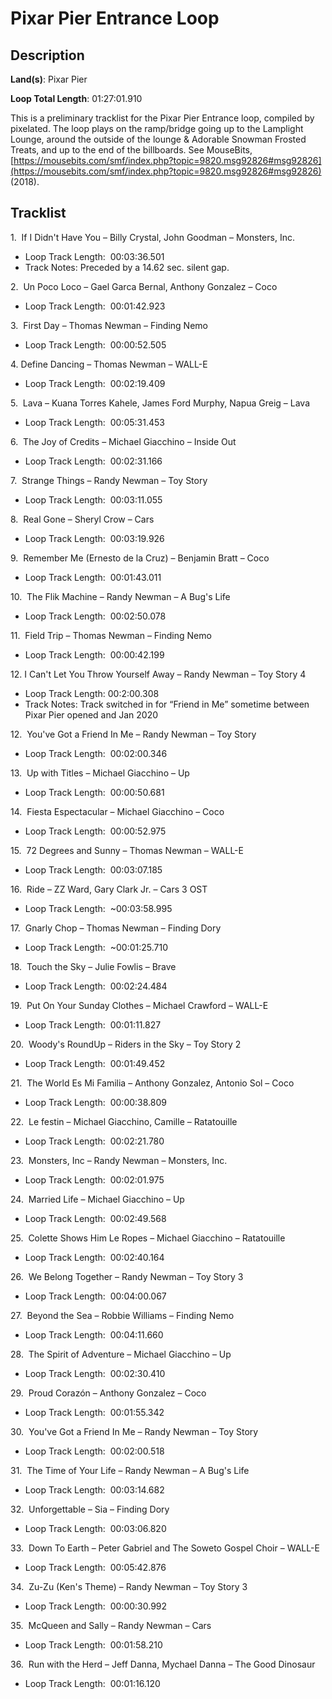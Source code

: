 # Pixar Pier Entrance Loop

## Description

**Land(s)**: Pixar Pier

**Loop Total Length**: 01:27:01.910

This is a preliminary tracklist for the Pixar Pier Entrance loop, compiled by pixelated. The loop plays on the ramp/bridge going up to the Lamplight Lounge, around the outside of the lounge & Adorable Snowman Frosted Treats, and up to the end of the billboards. See MouseBits, [https://mousebits.com/smf/index.php?topic=9820.msg92826#msg92826](https://mousebits.com/smf/index.php?topic=9820.msg92826#msg92826) (2018).

## Tracklist

1\.  If I Didn't Have You – Billy Crystal, John Goodman – Monsters, Inc. 

- Loop Track Length:  00:03:36.501
- Track Notes: Preceded by a 14.62 sec. silent gap.

2\.  Un Poco Loco – Gael Garc­a Bernal, Anthony Gonzalez – Coco 

- Loop Track Length:  00:01:42.923

3\.  First Day – Thomas Newman – Finding Nemo 

- Loop Track Length:  00:00:52.505

4\. Define Dancing – Thomas Newman – WALL-E 

- Loop Track Length:  00:02:19.409

5\.  Lava – Kuana Torres Kahele, James Ford Murphy, Napua Greig – Lava 

- Loop Track Length:  00:05:31.453

6\.  The Joy of Credits – Michael Giacchino – Inside Out 

- Loop Track Length:  00:02:31.166

7\.  Strange Things – Randy Newman – Toy Story 

- Loop Track Length:  00:03:11.055

8\.  Real Gone – Sheryl Crow – Cars 

- Loop Track Length:  00:03:19.926

9\.  Remember Me (Ernesto de la Cruz) – Benjamin Bratt – Coco 

- Loop Track Length:  00:01:43.011

10\.  The Flik Machine – Randy Newman – A Bug's Life 

- Loop Track Length:  00:02:50.078

11\.  Field Trip – Thomas Newman – Finding Nemo 

- Loop Track Length:  00:00:42.199

12\. I Can't Let You Throw Yourself Away – Randy Newman – Toy Story 4

- Loop Track Length: 00:2:00.308
- Track Notes: Track switched in for “Friend in Me” sometime between  Pixar Pier opened and Jan 2020

12\.  You've Got a Friend In Me – Randy Newman – Toy Story 

- Loop Track Length:  00:02:00.346

13\.  Up with Titles – Michael Giacchino – Up 

- Loop Track Length:  00:00:50.681

14\.  Fiesta Espectacular – Michael Giacchino – Coco 

- Loop Track Length:  00:00:52.975

15\.  72 Degrees and Sunny – Thomas Newman – WALL-E 

- Loop Track Length:  00:03:07.185

16\.  Ride – ZZ Ward, Gary Clark Jr. – Cars 3 OST 

- Loop Track Length:  ~00:03:58.995

17\.  Gnarly Chop – Thomas Newman – Finding Dory 

- Loop Track Length:  ~00:01:25.710

18\.  Touch the Sky – Julie Fowlis – Brave 

- Loop Track Length:  00:02:24.484

19\.  Put On Your Sunday Clothes – Michael Crawford – WALL-E 

- Loop Track Length:  00:01:11.827

20\.  Woody's RoundUp – Riders in the Sky – Toy Story 2 

- Loop Track Length:  00:01:49.452

21\.  The World Es Mi Familia – Anthony Gonzalez, Antonio Sol – Coco 

- Loop Track Length:  00:00:38.809

22\.  Le festin – Michael Giacchino, Camille – Ratatouille 

- Loop Track Length:  00:02:21.780

23\.  Monsters, Inc – Randy Newman – Monsters, Inc. 

- Loop Track Length:  00:02:01.975

24\.  Married Life – Michael Giacchino – Up 

- Loop Track Length:  00:02:49.568

25\.  Colette Shows Him Le Ropes – Michael Giacchino – Ratatouille 

- Loop Track Length:  00:02:40.164

26\.  We Belong Together – Randy Newman – Toy Story 3 

- Loop Track Length:  00:04:00.067

27\.  Beyond the Sea – Robbie Williams – Finding Nemo 

- Loop Track Length:  00:04:11.660

28\.  The Spirit of Adventure – Michael Giacchino – Up 

- Loop Track Length:  00:02:30.410

29\.  Proud Corazón – Anthony Gonzalez – Coco 

- Loop Track Length:  00:01:55.342

30\.  You've Got a Friend In Me – Randy Newman – Toy Story 

- Loop Track Length:  00:02:00.518

31\.  The Time of Your Life – Randy Newman – A Bug's Life 

- Loop Track Length:  00:03:14.682

32\.  Unforgettable – Sia – Finding Dory 

- Loop Track Length:  00:03:06.820

33\.  Down To Earth – Peter Gabriel and The Soweto Gospel Choir – WALL-E

- Loop Track Length:  00:05:42.876

34\.  Zu-Zu (Ken's Theme) – Randy Newman – Toy Story 3 

- Loop Track Length:  00:00:30.992

35\.  McQueen and Sally – Randy Newman – Cars 

- Loop Track Length:  00:01:58.210

36\.  Run with the Herd – Jeff Danna, Mychael Danna – The Good Dinosaur 

- Loop Track Length:  00:01:16.120
